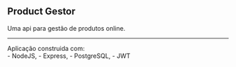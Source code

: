 ## Product Gestor
Uma api para gestão de produtos online.
<hr>
Aplicação construida com:<br>
 - NodeJS,
 - Express,
 - PostgreSQL,
 - JWT
